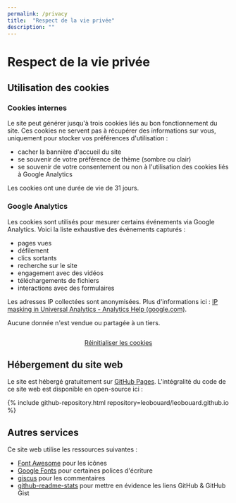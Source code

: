 ```yaml
---
permalink: /privacy
title:  "Respect de la vie privée"
description: ""
---
```


# Respect de la vie privée

## Utilisation des cookies

### Cookies internes

Le site peut générer jusqu'à trois cookies liés au bon fonctionnement du site. Ces cookies ne servent pas à récupérer des informations sur vous, uniquement pour stocker vos préférences d'utilisation :

- cacher la bannière d'accueil du site
- se souvenir de votre préférence de thème (sombre ou clair)
- se souvenir de votre consentement ou non à l'utilisation des cookies liés à Google Analytics

Les cookies ont une durée de vie de 31 jours.

### Google Analytics

Les cookies sont utilisés pour mesurer certains événements via Google Analytics. Voici la liste exhaustive des événements capturés :

- pages vues
- défilement
- clics sortants
- recherche sur le site
- engagement avec des vidéos
- téléchargements de fichiers
- interactions avec des formulaires

Les adresses IP collectées sont anonymisées. Plus d'informations ici : [IP masking in Universal Analytics - Analytics Help (google.com)](https://support.google.com/analytics/answer/2763052?sjid=13257524820651193844-EU).

Aucune donnée n'est vendue ou partagée à un tiers.

<p style="text-align: center; padding-top: 1em;">
  <a class="no-decoration button-primary hover-bottom" onclick="eraseCookie('cookie-notice-option');" href="#">Réinitialiser les cookies</a>
</p>

## Hébergement du site web

Le site est hébergé gratuitement sur [GitHub Pages](https://pages.github.com/). L'intégralité du code de ce site web est disponible en open-source ici :

{% include github-repository.html repository=leobouard/leobouard.github.io %}

## Autres services

Ce site web utilise les ressources suivantes :

- [Font Awesome](https://fontawesome.com/) pour les icônes
- [Google Fonts](https://fonts.google.com/) pour certaines polices d'écriture
- [giscus](https://giscus.app/fr) pour les commentaires
- [github-readme-stats](https://github.com/anuraghazra/github-readme-stats) pour mettre en évidence les liens GitHub & GitHub Gist
